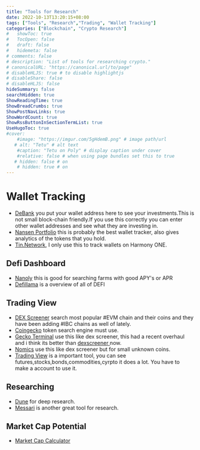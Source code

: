 ```yaml
---
title: "Tools for Research"
date: 2022-10-13T13:20:15+08:00
tags: ["Tools", "Research","Trading", "Wallet Tracking"]
categories: ["Blockchain", "Crypto Research"]
#   showToc: true
#   TocOpen: false
#   draft: false
#   hidemeta: false
# comments: false
# description: "List of tools for researching crypto."
# canonicalURL: "https://canonical.url/to/page"
# disableHLJS: true # to disable highlightjs
# disableShare: false
# disableHLJS: false
hideSummary: false
searchHidden: true
ShowReadingTime: true
ShowBreadCrumbs: true
ShowPostNavLinks: true
ShowWordCount: true
ShowRssButtonInSectionTermList: true
UseHugoToc: true
#cover:
    #image: "https://imgur.com/5gHdemB.png" # image path/url
   # alt: "Tetu" # alt text
    #caption: "Tetu on Poly" # display caption under cover
    #relative: false # when using page bundles set this to true
   # hidden: false # on
    # hidden: true # on
---
```


# Wallet Tracking
- [DeBank](https://debank.com) you put your wallet address here to see your investments.This is not small block-chain friendly.If you use this correctly you can enter other wallet  addresses and see what they are investing in.
- [Nansen Portfolio](https://portfolio.nansen.ai/) this is probably the best wallet tracker, also gives analytics of the tokens that you hold.
- [Tin.Network](https://tin.network/en/dashboard), I only use this to track wallets on Harmony ONE.  
## Defi Dashboard
-  [Nanoly](https://nanoly.com/) this is good for searching farms with good APY's or APR
- [Defillama](https://defillama.com/)  is a overview of all of DEFI
## Trading View
- [DEX Screener](https://dexscreener.com/) search most popular #EVM chain and their coins  and they have been adding #IBC chains as well of lately.
- [Coingecko](https://www.coingecko.com/) token search engine must use.
- [Gecko Terminal](https://geckoterminal.com/) use this like dex screener, this had a recent overhaul and i think its better than [dexscreener ](https://dexscreener.com/) now.
- [Nomics](https://nomics.com) use this like dex screener but for small unknown coins.
- [Trading View](https://www.tradingview.com) is a important tool, you can see futures,stocks,bonds,commodities,cyrpto it does a lot. You have to make a account to use it.
## Researching 
- [Dune](https://dune.com/browse/dashboards) for deep research.
- [Messari](https://messari.io) is another great tool for research.
## Market Cap Potential
- [Market Cap Calculator](https://www.marketcapof.com)
